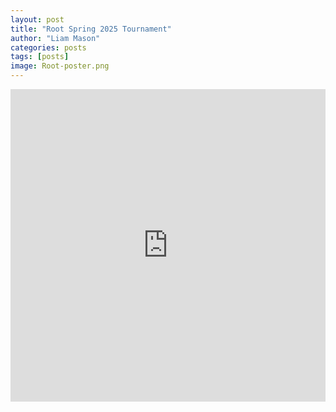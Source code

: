 ```yaml
---
layout: post
title: "Root Spring 2025 Tournament"
author: "Liam Mason"
categories: posts
tags: [posts]
image: Root-poster.png
---
```


<iframe width="760px" height="500px" src="https://wus-www.sway.com/s/ifAFmOQiVqFNdfpz/embed" frameborder="0" marginheight="0" marginwidth="0" max-width="100%" sandbox="allow-forms allow-modals allow-orientation-lock allow-popups allow-same-origin allow-scripts" scrolling="no" style="border: none; max-width: 100%; max-height: 100vh" allowfullscreen mozallowfullscreen msallowfullscreen webkitallowfullscreen></iframe>
